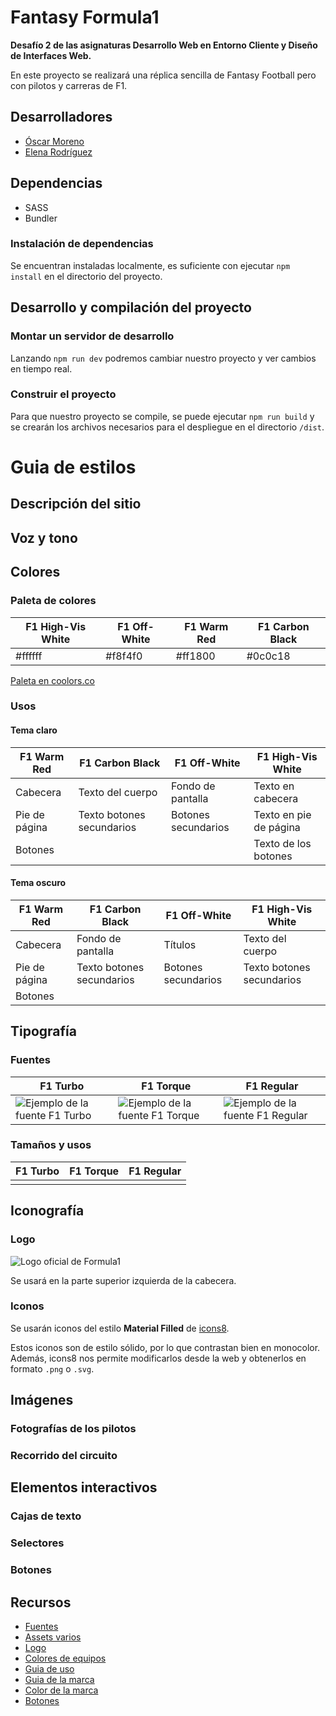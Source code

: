 ﻿# Fantasy Formula1

**Desafío 2 de las asignaturas Desarrollo Web en Entorno Cliente y Diseño de Interfaces Web.**

En este proyecto se realizará una réplica sencilla de Fantasy Football pero con pilotos y carreras de F1.

## Desarrolladores

-   [Óscar Moreno](https://github.com/oscarMoreno02)
-   [Elena Rodríguez](https://github.com/ElenaRgC)

## Dependencias

-   SASS
-   Bundler

### Instalación de dependencias

Se encuentran instaladas localmente, es suficiente con ejecutar `npm install` en el directorio del proyecto.

## Desarrollo y compilación del proyecto

### Montar un servidor de desarrollo

Lanzando `npm run dev` podremos cambiar nuestro proyecto y ver cambios en tiempo real.

### Construir el proyecto

Para que nuestro proyecto se compile, se puede ejecutar `npm run build` y se crearán los archivos necesarios para el despliegue en el directorio `/dist`.

# Guia de estilos

## Descripción del sitio

## Voz y tono

## Colores

### Paleta de colores

| F1 High-Vis White | F1 Off-White | F1 Warm Red | F1 Carbon Black |
| ----------------- | ------------ | ----------- | --------------- |
| #ffffff           | #f8f4f0      | #ff1800     | #0c0c18         |

[Paleta en coolors.co](https://coolors.co/ffffff-f8f4f0-ff1800-0c0c18)

### Usos

#### Tema claro

| F1 Warm Red   | F1 Carbon Black           | F1 Off-White        | F1 High-Vis White      |
| ------------- | ------------------------- | ------------------- | ---------------------- |
| Cabecera      | Texto del cuerpo          | Fondo de pantalla   | Texto en cabecera      |
| Pie de página | Texto botones secundarios | Botones secundarios | Texto en pie de página |
| Botones       |                           |                     | Texto de los botones   |

#### Tema oscuro

| F1 Warm Red   | F1 Carbon Black           | F1 Off-White        | F1 High-Vis White         |
| ------------- | ------------------------- | ------------------- | ------------------------- |
| Cabecera      | Fondo de pantalla         | Títulos             | Texto del cuerpo          |
| Pie de página | Texto botones secundarios | Botones secundarios | Texto botones secundarios |
| Botones       |                           |                     |                           |

## Tipografía

### Fuentes

| F1 Turbo                                                                                                                             | F1 Torque                                                                                                                                    | F1 Regular                                                                                                                                     |
| ------------------------------------------------------------------------------------------------------------------------------------ | -------------------------------------------------------------------------------------------------------------------------------------------- | ---------------------------------------------------------------------------------------------------------------------------------------------- |
| ![Ejemplo de la fuente F1 Turbo](https://imjustcreative.com/wp-content/uploads/2018/07/f1-turbo-typeface-font-download-1200x750.png) | ![Ejemplo de la fuente F1 Torque](https://imjustcreative.com/wp-content/uploads/2018/07/f1-torque-typeface-font-download-e1572958820115.png) | ![Ejemplo de la fuente F1 Regular](https://imjustcreative.com/wp-content/uploads/2018/07/f1-regular-typeface-font-download-e1572958798608.png) |

### Tamaños y usos

| F1 Turbo | F1 Torque | F1 Regular |
| -------- | --------- | ---------- |
|          |           |            |

## Iconografía

### Logo

![Logo oficial de Formula1](https://upload.wikimedia.org/wikipedia/commons/thumb/3/33/F1.svg/640px-F1.svg.png)

Se usará en la parte superior izquierda de la cabecera.

### Iconos

Se usarán iconos del estilo **Material Filled** de [icons8](https://icons8.com/icons/material).

Estos iconos son de estilo sólido, por lo que contrastan bien en monocolor. Además, icons8 nos permite modificarlos desde la web y obtenerlos en formato `.png` o `.svg`.

## Imágenes

### Fotografías de los pilotos

### Recorrido del circuito

## Elementos interactivos

### Cajas de texto

### Selectores

### Botones

## Recursos

-   [Fuentes](https://imjustcreative.com/download-f1-fonts-formula-1-fonts/2021/09/16)
-   [Assets varios](https://www.f1assets.com/homepage)
-   [Logo](https://en.m.wikipedia.org/wiki/File:F1.svg)
-   [Colores de equipos](https://www.reddit.com/r/formula1/comments/11a3wnj/f1_2023_hex_codes/)
-   [Guia de uso](https://www.formula1.com/en/toolbar/guidelines.html)
-   [Guia de la marca](https://ajansara.com/wp-content/uploads/F1-Master-Marka-rehberi.pdf)
-   [Color de la marca](https://www.schemecolor.com/formula-one-red-logo-colors.php)
-   [Botones](https://getcssscan.com/css-buttons-examples)
